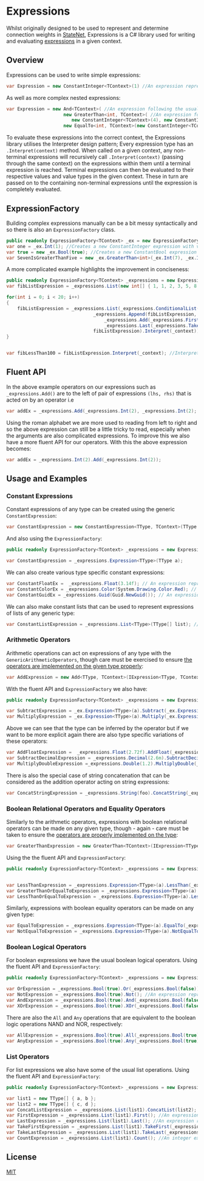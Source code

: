# Expressions

Whilst originally designed to be used to represent and determine connection weights in [StateNet](https://github.com/Aptacode/StateNet), Expressions is a C# library used for writing and evaluating [expressions](https://en.wikipedia.org/wiki/Expression_(computer_science)) in a given context.

## Overview

Expressions can be used to write simple expressions:

```csharp
var Expression = new ConstantInteger<TContext>(1) //An expression representing the int value 1
```

As well as more complex nested expressions:

```csharp
var Expression = new And<TContext>( //An expression following the usual boolean logic of the 'and' operator
                     new GreaterThan<int, TContext>( //An expression for the comparison operator >, this will evaluate to true as 4 > 1
                        new ConstantInteger<TContext>(4), new ConstantInteger<TContext>(1)),
                     new EqualTo<int, TContext>(new ConstantInteger<TContext>(1), new ConstantInteger<TContext>(1))); //An expression for the equality operator.
```
To evaluate these expressions into the correct context, the Expressions library utilises the Interpreter design pattern; Every expression type has an `.Interpret(context)` method. When called on a given context, any non-terminal expressions will recursively call `.Interpret(context)` (passing through the same context) on the expressions within them until a terminal expression is reached. Terminal expressions can then be evaluated to their respective values and value types in the given context. These in turn are passed on to the containing non-terminal expressions until the expression is completely evaluated.


## ExpressionFactory

Building complex expressions manually can be a bit messy syntactically and so there is also an `ExpressionFactory` class.

```csharp
public readonly ExpressionFactory<TContext> _ex = new ExpressionFactory<TContext>();
var one = _ex.Int(1); //Creates a new ConstantInteger expression with value 1
var true = new _ex.Bool(true); //Creates a new ConstantBool expression with value true
var SevenIsGreaterThanFive = new _ex.GreaterThan<int>(_ex.Int(7), _ex.Int(5)); //This is much tidier than the basic implementation
```

A more complicated example highlights the improvement in conciseness:

```csharp
public readonly ExpressionFactory<TContext> _expressions = new ExpressionFactory<TContext>();
var fibListExpression = _expressions.List(new int[] { 1, 1, 2, 3, 5, 8 });

for(int i = 0; i < 20; i++)
{
    fibListExpression = _expressions.List(_expressions.ConditionalList(_expressions.LessThan(_expressions.Last(fibListExpression), _expressions.Int(100)),
                                _expressions.Append(fibListExpression,
                                    _expressions.Add(_expressions.First(_expressions.TakeLast(fibListExpression, _expressions.Int(2))), 
                                    _expressions.Last(_expressions.TakeLast(fibListExpression, _expressions.Int(2))))),
                                fibListExpression).Interpret(_context)); //An expression that when intepreted will add the next number in the fibonacci sequence to the list as long as that number is less than 100 and return the list as an expression or will just return the list as an expression if the next number is greater than 100.
}


var fibLessThan100 = fibListExpression.Interpret(_context); //Interpreting the expression above will return a list of containing the numbers in the Fibonacci sequence less than 100.
```

## Fluent API

In the above example operators on our expressions such as `_expressions.Add()` are to the left of pair of expressions `(lhs, rhs)` that is acted on by an operator i.e

```csharp
var addEx = _expressions.Add(_expressions.Int(2), _expressions.Int(2);
```

Using the roman alphabet we are more used to reading from left to right and so the above expression can still be a little tricky to read, especially when the arguments are also complicated expressions. To improve this we also have a more fluent API for our operators. With this the above expression becomes:

```csharp
var addEx = _expressions.Int(2).Add(_expressions.Int(2));
```

## Usage and Examples

### Constant Expressions

Constant expressions of any type can be created using the generic `ConstantExpression`:

```csharp
var ConstantExpression = new ConstantExpression<TType, TContext>(TType a); //An expression 'a' of some generic type 
```
And also using the `ExpressionFactory`:

```csharp
public readonly ExpressionFactory<TContext> _expressions = new ExpressionFactory<TContext>();

var ConstantExpression = _expressions.Expression<TType>(TType a);
```

We can also create various type specific constant expressions:

```csharp
var ConstantFloatEx =  _expressions.Float(3.14f); // An expression representing the float value 3.14
var ConstantColorEx = _expressions.Color(System.Drawing.Color.Red); // An expression representing the color red
var ConstantGuidEx = _expressions.Guid(Guid.NewGuid()); // An expression representing a constant guid
```

We can also make constant lists that can be used to represent expressions of lists of any generic type:

```csharp
var ConstantListExpression = _expressions.List<TType>(TType[] list); //An expression representing a list of some generic type
```

### Arithmetic Operators

Arithmetic operations can act on expressions of any type with the `GenericArithmeticOperators`, though care must be exercised to ensure [the operators are implemented on the given type properly](https://docs.microsoft.com/en-us/dotnet/csharp/language-reference/operators/operator-overloading):

```csharp
var AddExpression = new Add<TType, TContext>(IExpression<TType, TContext> a, IExpression<TType, TContext> b); //An expression representing addition on the expressions a & b: a + b
```

With the fluent API and `ExpressionFactory` we also have:

```csharp
public readonly ExpressionFactory<TContext> _expressions = new ExpressionFactory<TContext>();

var SubtractExpression = _ex.Expression<TType>(a).Subtract(_ex.Expression<TType>(b)); //An expression representing subtraction on the expressions a & b: a - b
var MultiplyExpression = _ex.Expression<TType>(a).Multiply(_ex.Expression<TType>(b));; //An expression representing multiplication on the expressions a & b: a * b
```

Above we can see that the type can be inferred by the operator but if we want to be more explicit again there are also type specific variations of these operators:

```csharp
var AddFloatExpression =  _expressions.Float(2.72f).AddFloat(_expressions.Float(1.41f)); //An expression representing addition of two floats: 2.72 + 1.41
var SubtractDecimalExpression = _expressions.Decimal(2.6m).SubtractDecimal(_expressions.Decimal(1.9m)); //An expression respresenting subtraction of the right float from the left:  2.6 - 1.3
var MultiplyDoubleExpression =_expressions.Double(1.2).MultiplyDouble(_expressions.Double(3.4)); //An expression representing the multiplication of two doubles: 1.2 * 3.4
```

There is also the special case of string concatenation that can be considered as the addition operator acting on string expressions:

```csharp
var ConcatStringExpression = _expressions.String(foo).ConcatString(_expressions.String(bar)); //An expression representing the concatenation (addition) of two string expressions: 'foo' + 'bar'
```

### Boolean Relational Operators and Equality Operators

Similarly to the arithmetic operators, expressions with boolean relational operators can be made on any given type, though - again - care must be taken to ensure the [operators are properly implemented on the type](https://docs.microsoft.com/en-us/dotnet/csharp/language-reference/operators/comparison-operators#operator-overloadability):

```csharp
var GreaterThanExpression = new GreaterThan<TContext>(IExpression<TType, TContext> a, IExpression<TType, TContext> b); // An expression representing the comparison 'a > b'
```

Using the the fluent API and `ExpressionFactory`:

```csharp
public readonly ExpressionFactory<TContext> _expressions = new ExpressionFactory<TContext>();


var LessThanExpression = _expressions.Expression<TType>(a).LessThan(_expressions.Expression<TType>(b)); //An expression representing the comparison a < b
var GreaterThanOrEqualToExpression = _expressions.Expression<TType>(a).GreaterThan(_expressions.Expression<TType>(b)); // An expression representing the comparison a >= b
var LessThanOrEqualToExpression = _expressions.Expression<TType>(a).LessThanOrEqualTo(_expressions.Expression<TType>(b)); // An expression representing the comparison a <= b
```

Similarly, expressions with boolean equality operators can be made on any given type:

```csharp
var EqualToExpression = _expressions.Expression<TType>(a).EqualTo(_expressions.Expression<TType>(b)); //An expression represent the comparison 'a == b'
var NotEqualToExpression = _expressions.Expression<TType>(a).NotEqualTo(_expressions.Expression<TType>(b)); //An expression represent the comparison 'a != b'
```

### Boolean Logical Operators

For boolean expressions we have the usual boolean logical operators. Using the fluent API and `ExpressionFactory`:

```csharp
public readonly ExpressionFactory<TContext> _expressions = new ExpressionFactory<TContext>();

var OrExpression = _expressions.Bool(true).Or(_expressions.Bool(false)); //An expression representing the boolean expression 'true OR false'
var NotExpression = _expressions.Bool(true).Not(); //An expression representing the boolean expression 'NOT true'
var AndExpression = _expressions.Bool(true).And(_expressions.Bool(false)); //An expression representing the boolean expression 'true AND false'
var XOrExpression = _expressions.Bool(true).XOr(_expressions.Bool(false)); //An expression representing the boolean expression 'true XOR false'
```

There are also the `All` and `Any` operations that are equivalent to the boolean logic operations NAND and NOR, respectively:

```csharp
var AllExpression = _expressions.Bool(true).All(_expressions.Bool(true), _expressions.Bool(false)); //An expression respresenting the boolean expression 'true AND true AND false'
var AnyExpression = _expressions.Bool(true).Any(_expressions.Bool(true), _expressions.Bool(false)); //An expression respresenting the boolean expression 'true OR true OR false'
```


### List Operators

For list expressions we also have some of the usual list operations. Using the fluent API and `ExpressionFactory`:

```csharp
public readonly ExpressionFactory<TContext> _expressions = new ExpressionFactory<TContext>();

var list1 = new TType[] { a, b };
var list2 = new TType[] { c, d };
var ConcatListExpression = _expressions.List(list1).ConcatList(list2); //A list expression representing the concatenation of two list expressions 'list1 + list2'
var FirstExpression = _expressions.List(list1).First(); //An expression representing the first item in the list
var LastExpression = _expressions.List(list1).Last(); //An expression representing the last item in the list
var TakeFirstExpression = _expressions.List(list1).TakeFirst(_expressions.Int(n)); //A list expression of the first n items in 'list1'
var TakeLastExpression = _expressions.List(list1).TakeLast(_expressions.Int(m)); //A list expression of the last m items in 'list1'
var CountExpression = _expressions.List(list1).Count(); //An integer expression representing the number of items in the list
```

## License
[MIT](https://choosealicense.com/licenses/mit/)
